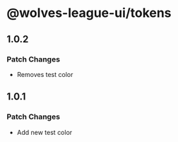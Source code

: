 # @wolves-league-ui/tokens

## 1.0.2

### Patch Changes

- Removes test color

## 1.0.1

### Patch Changes

- Add new test color
